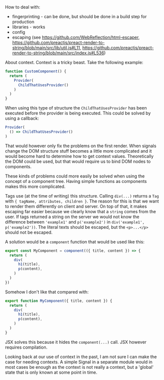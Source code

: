 How to deal with:
- fingerprinting - can be done, but should be done in a build step for production
- libraries - works
- config
- escaping (see https://github.com/WebReflection/html-escaper, https://github.com/preactjs/preact-render-to-string/blob/main/src/lib/util.js#L11, https://github.com/preactjs/preact-render-to-string/blob/main/src/index.js#L536)


About context. Context is a tricky beast. Take the following example:

```js
function CustomComponent() {
  return (
    Provider(
      ChildThatUsesProvider()
    )
  )
}
```

When using this type of structure the `ChildThatUsesProvider` has been executed before the provider is being executed. This could be solved by using a callback:

```js
Provider(
  () => ChildThatUsesProvider()
)
```

That would however only fix the problems on the first render. When signals change the DOM structure stuff becomes a little more complicated and it would become hard to determine how to get context values. Theoretically the DOM could be used, but that would require us to bind DOM nodes to components.

These kinds of problems could more easily be solved when using the concept of a component tree. Having simple functions as components makes this more complicated.

Tags use (at the time of writing) this structure. Calling `div(...)` returns a `Tag` with `{ tagName, attributes, children }`. The reason for this is that we want to render them differently on client and server. On top of that, it makes escaping far easier because we clearly know that a `string` comes from the user. If tags returned a string on the server we would not know the difference between `'example1'` and `p('example2')` in `div('example1', p('example2'))`. The literal texts should be escaped, but the `<p>...</p>` should not be escaped.

A solution would be a `component` function that would be used like this:

```js
export const MyComponent = component(({ title, content }) => {
  return (
    div(
      h1(title),
      p(content),
    )
  )
})
```

Somehow I don't like that compared with:

```js
export function MyComponent({ title, content }) {
  return (
    div(
      h1(title),
      p(content),
    )
  )
}
```

JSX solves this because it hides the `component(...)` call. JSX however requires compilation.

Looking back at our use of context in the past, I am not sure I can make the case for needing contexts. A simple Signal in a separate module would in most cases be enough as the context is not really a context, but a 'global' state that is only known at some point in time.
